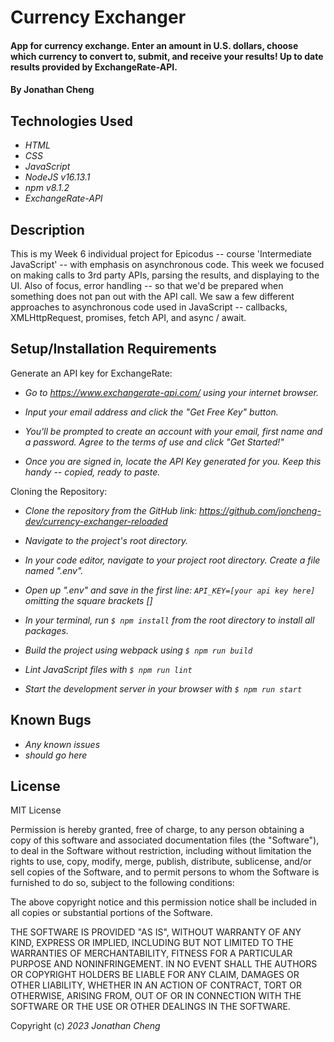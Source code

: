 # Currency Exchanger

#### App for currency exchange. Enter an amount in U.S. dollars, choose which currency to convert to, submit, and receive your results! Up to date results provided by ExchangeRate-API.

#### By Jonathan Cheng

## Technologies Used

- _HTML_
- _CSS_
- _JavaScript_
- _NodeJS v16.13.1_
- _npm v8.1.2_
- _ExchangeRate-API_

## Description

This is my Week 6 individual project for Epicodus -- course 'Intermediate JavaScript' -- with emphasis on asynchronous code. This week we focused on making calls to 3rd party APIs, parsing the results, and displaying to the UI. Also of focus, error handling -- so that we'd be prepared when something does not pan out with the API call. We saw a few different approaches to asynchronous code used in JavaScript -- callbacks, XMLHttpRequest, promises, fetch API, and async / await.

## Setup/Installation Requirements

Generate an API key for ExchangeRate:

- _Go to https://www.exchangerate-api.com/ using your internet browser._

- _Input your email address and click the "Get Free Key" button._

- _You'll be prompted to create an account with your email, first name and a password. Agree to the terms of use and click "Get Started!"_

- _Once you are signed in, locate the API Key generated for you. Keep this handy -- copied, ready to paste._

Cloning the Repository:

- _Clone the repository from the GitHub link: https://github.com/joncheng-dev/currency-exchanger-reloaded_
- _Navigate to the project's root directory._

- _In your code editor, navigate to your project root directory. Create a file named ".env"._
- _Open up ".env" and save in the first line: `API_KEY=[your api key here]` omitting the square brackets []_

- _In your terminal, run `$ npm install` from the root directory to install all packages._
- _Build the project using webpack using `$ npm run build`_

- _Lint JavaScript files with `$ npm run lint`_

- _Start the development server in your browser with `$ npm run start`_

## Known Bugs

- _Any known issues_
- _should go here_

## License

MIT License

Permission is hereby granted, free of charge, to any person obtaining a copy of this software and associated documentation files (the "Software"), to deal in the Software without restriction, including without limitation the rights to use, copy, modify, merge, publish, distribute, sublicense, and/or sell copies of the Software, and to permit persons to whom the Software is furnished to do so, subject to the following conditions:

The above copyright notice and this permission notice shall be included in all copies or substantial portions of the Software.

THE SOFTWARE IS PROVIDED "AS IS", WITHOUT WARRANTY OF ANY KIND, EXPRESS OR IMPLIED, INCLUDING BUT NOT LIMITED TO THE WARRANTIES OF MERCHANTABILITY, FITNESS FOR A PARTICULAR PURPOSE AND NONINFRINGEMENT. IN NO EVENT SHALL THE AUTHORS OR COPYRIGHT HOLDERS BE LIABLE FOR ANY CLAIM, DAMAGES OR OTHER LIABILITY, WHETHER IN AN ACTION OF CONTRACT, TORT OR OTHERWISE, ARISING FROM, OUT OF OR IN CONNECTION WITH THE SOFTWARE OR THE USE OR OTHER DEALINGS IN THE SOFTWARE.

Copyright (c) _2023_ _Jonathan Cheng_
